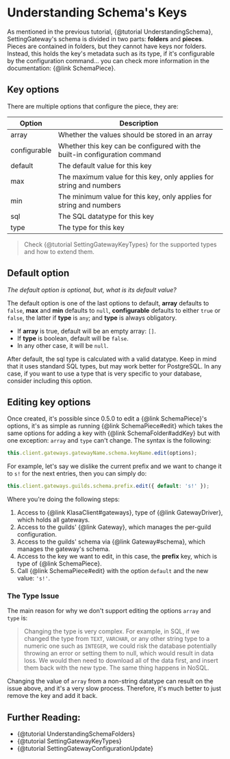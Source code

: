 # Understanding Schema's Keys

As mentioned in the previous tutorial, {@tutorial UnderstandingSchema}, SettingGateway's schema is divided in two parts: **folders** and **pieces**. Pieces are contained in folders, but they cannot have keys nor folders. Instead, this holds the key's metadata such as its type, if it's configurable by the configuration command... you can check more information in the documentation: {@link SchemaPiece}.

## Key options

There are multiple options that configure the piece, they are:

| Option       | Description                                                                |
| ------------ | -------------------------------------------------------------------------- |
| array        | Whether the values should be stored in an array                            |
| configurable | Whether this key can be configured with the built-in configuration command |
| default      | The default value for this key                                             |
| max          | The maximum value for this key, only applies for string and numbers        |
| min          | The minimum value for this key, only applies for string and numbers        |
| sql          | The SQL datatype for this key                                              |
| type         | The type for this key                                                      |

> Check {@tutorial SettingGatewayKeyTypes} for the supported types and how to extend them.

## Default option

*The default option is optional, but, what is its default value?*

The default option is one of the last options to default, **array** defaults to `false`, **max** and **min** defaults to `null`, **configurable** defaults to either `true` or `false`, the latter if **type** is `any`; and **type** is always obligatory.

- If **array** is true, default will be an empty array: `[]`.
- If **type** is boolean, default will be `false`.
- In any other case, it will be `null`.

After default, the sql type is calculated with a valid datatype. Keep in mind that it uses standard SQL types, but may work better for PostgreSQL. In any case, if you want to use a type that is very specific to your database, consider including this option.

## Editing key options

Once created, it's possible since 0.5.0 to edit a {@link SchemaPiece}'s options, it's as simple as running {@link SchemaPiece#edit} which takes the same options for adding a key with {@link SchemaFolder#addKey} but with one exception: `array` and `type` can't change. The syntax is the following:

```javascript
this.client.gateways.gatewayName.schema.keyName.edit(options);
```

For example, let's say we dislike the current prefix and we want to change it to `s!` for the next entries, then you can simply do:

```javascript
this.client.gateways.guilds.schema.prefix.edit({ default: 's!' });
```

Where you're doing the following steps:

1. Access to {@link KlasaClient#gateways}, type of {@link GatewayDriver}, which holds all gateways.
1. Access to the guilds' {@link Gateway}, which manages the per-guild configuration.
1. Access to the guilds' schema via {@link Gateway#schema}, which manages the gateway's schema.
1. Access to the key we want to edit, in this case, the **prefix** key, which is type of {@link SchemaPiece}.
1. Call {@link SchemaPiece#edit} with the option `default` and the new value: `'s!'`.

### The Type Issue

The main reason for why we don't support editing the options `array` and `type` is:

> Changing the type is very complex. For example, in SQL, if we changed the type from `TEXT`, `VARCHAR`, or any other string type to a numeric one such as `INTEGER`, we could risk the database potentially throwing an error or setting them to null, which would result in data loss. We would then need to download all of the data first, and insert them back with the new type. The same thing happens in NoSQL.

Changing the value of `array` from a non-string datatype can result on the issue above, and it's a very slow process. Therefore, it's much better to just remove the key and add it back.

## Further Reading:

- {@tutorial UnderstandingSchemaFolders}
- {@tutorial SettingGatewayKeyTypes}
- {@tutorial SettingGatewayConfigurationUpdate}
